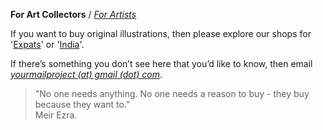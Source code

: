 **For Art Collectors** / [_For Artists_](https://kvshvlin.github.io/yourmailproject/forartists.html)

If you want to buy original illustrations, then please explore our shops for '<a href="https://www.gumroad.com/yourmailproject" target="_blank">Expats</a>' or  '<a href="https://yourmailproject.stores.instamojo.com" target="_blank">India</a>'.

If there’s something you don’t see here that you’d like to know, then email  
[_yourmailproject (at) gmail (dot) com_](mailto:yourmailproject@gmail.com).

> "No one needs anything. No one needs a reason to buy - they buy because they want to."  
> Meir Ezra.
